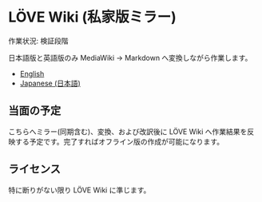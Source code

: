 # LÖVE Wiki (私家版ミラー)

作業状況: 検証段階

日本語版と英語版のみ MediaWiki → Markdown へ変換しながら作業します。

* [English](./en/Main_Page)
* [Japanese (日本語)](./ja/Main_Page)

## 当面の予定

こちらへミラー(同期含む)、変換、および改訳後に LÖVE Wiki へ作業結果を反映する予定です。完了すればオフライン版の作成が可能になります。

## ライセンス

特に断りがない限り LÖVE Wiki に準じます。
